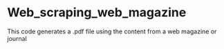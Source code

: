 # Web_scraping_web_magazine
This code generates a .pdf file using the content from a web magazine or journal

